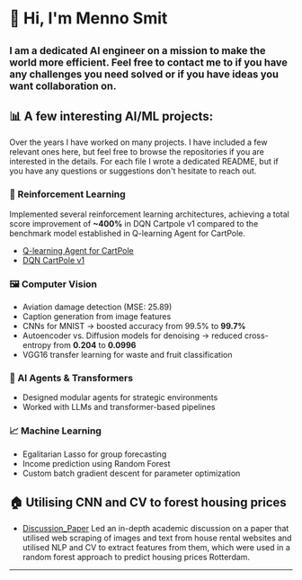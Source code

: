 # 👋 Hi, I'm Menno Smit
<sub>I am a dedicated AI engineer on a mission to make the world more efficient. Feel free to 
contact me to if you have any challenges you need solved or if you have ideas you want 
collaboration on.
---
## 📊 A few interesting AI/ML projects:
Over the years I have worked on many projects. I have included a few relevant ones here, but feel 
free to browse the repositories if you are interested in the details. For each file I wrote a 
dedicated README, but if you have any questions or suggestions don't hesitate to reach out.

### 🤖 Reinforcement Learning
Implemented several reinforcement learning architectures, achieving a total score improvement of **~400%** in DQN Cartpole v1 compared to the benchmark model established in Q-learning Agent for CartPole.
- [Q-learning Agent for CartPole](https://github.com/mennosmit-dev/AI-Engineer-Certificate/blob/main/03_Deep_Learning_with_Keras_and_TensorFlow/q_learning_agent_cartpole.py)  
- [DQN CartPole v1](https://github.com/mennosmit-dev/AI-Engineer-Certificate/blob/main/03_Deep_Learning_with_Keras_and_TensorFlow/dqn_cartpolev1.py)

### 🖼️ Computer Vision
- Aviation damage detection (MSE: 25.89)  
- Caption generation from image features  
- CNNs for MNIST → boosted accuracy from 99.5% to **99.7%**  
- Autoencoder vs. Diffusion models for denoising → reduced cross-entropy from **0.204** to **0.0996**  
- VGG16 transfer learning for waste and fruit classification

### 🧠 AI Agents & Transformers
- Designed modular agents for strategic environments  
- Worked with LLMs and transformer-based pipelines

### 📈 Machine Learning
- Egalitarian Lasso for group forecasting  
- Income prediction using Random Forest  
- Custom batch gradient descent for parameter optimization

## 🏠 Utilising CNN and CV to forest housing prices
- [Discussion_Paper](https://github.com/mennosmit-dev/Econometric_Modelling/blob/main/discussion_paper.pdf) Led an in-depth academic discussion on a paper that utilised web scraping of images and text from
house rental websites and utilised NLP and CV to extract features from them, which were used in a
random forest approach to predict housing prices Rotterdam.

---


